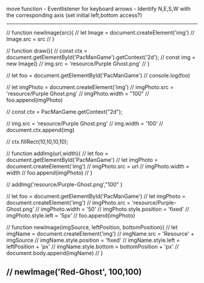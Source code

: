 move function
    - Eventlistener for keyboard arrows
    - Identify N,E,S,W with the corresponding axis (set initial left,bottom access?)

-------------------------------------
// function newImage(src){
//     let Image = document.createElement('img')
//     Image.src = src
// }

// function draw(){
// const ctx =  document.getElementById('PacManGame').getContext('2d');
//     const img = new Image()
//     img.src = 'resource/Purple Ghost.png'
// }
    
// let foo = document.getElementById('PacManGame')
// console.log(foo)

// let imgPhoto = document.createElement('img')
// imgPhoto.src = 'resource/Purple Ghost.png'
// imgPhoto.width = "100"
// foo.append(imgPhoto)

// const ctx = PacManGame.getContext("2d");

// img.src = 'resource/Purple Ghost.png'
// img.width = '100'
// document.ctx.append(img)

// ctx.fillRect(10,10,10,10);

// function addImg(url,width){
//     let foo = document.getElementById('PacManGame')
//     let imgPhoto = document.createElement('img')
//     imgPhoto.src = url
//     imgPhoto.width = width
//     foo.append(imgPhoto)
// }

// addImg('resource/Purple-Ghost.png',"100" )


// let foo = document.getElementById('PacManGame')
// let imgPhoto = document.createElement('img')
// imgPhoto.src = 'resource/Purple-Ghost.png'
// imgPhoto.width = '50'
// imgPhoto.style.position = 'fixed'
// imgPhoto.style.left = '5px'
// foo.append(imgPhoto)

// function newImage(imgSource, leftPosition, bottomPosition){
//     let imgName = document.createElement('img')
//     imgName.src = 'Resource' + imgSource
//     imgName.style.position = 'fixed'
//     imgName.style.left = leftPosition + 'px'
//     imgName.style.bottom = bottomPosition + 'px'
//     document.body.append(imgName)
// }

// newImage('Red-Ghost', 100,100)
------------------------------------------------------------

